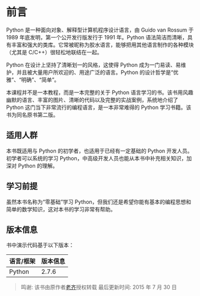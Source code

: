 # 前言

Python 是一种面向对象、解释型计算机程序设计语言，由 Guido van Rossum 于 1989 年底发明，第一个公开发行版发行于 1991 年。Python 语法简洁而清晰，具有丰富和强大的类库。它常被昵称为胶水语言，能够把用其他语言制作的各种模块（尤其是 C/C++）很轻松地联结在一起。

Python 在设计上坚持了清晰划一的风格，这使得 Python 成为一门易读、易维护，并且被大量用户所欢迎的、用途广泛的语言。Python 的设计哲学是“优雅”、“明确”、“简单”。

本课程并不是一本教程，而是一本完整的关于 Python 语言学习的书。该书用风趣幽默的语言、丰富的图片、清晰的代码以及完整的实战案例，系统地介绍了 Python 这门当下非常流行的编程语言，是一本非常难得的 Python 学习书籍。该书为同名原书第二版。

## 适用人群

本书既适用与 Python 的初学者，也适用于已经有一定基础的 Python 开发人员。初学者可以系统的学习 Python，中高级开发人员也能从本书中补充相关知识，加深对 Python 的理解。

## 学习前提

虽然本书名称为“零基础”学习 Python，但我们还是希望你能有基本的编程思想和简单的数学知识，这对本书的学习非常有帮助。

## 版本信息

书中演示代码基于以下版本：

| 语言/框架 | 版本信息 |
| --- | --- |
| Python | 2.7.6 |

> 鸣谢: 该书由原作者[老齐](https://github.com/qiwsir)授权转载
> 最后更新时间: 2015 年 7 月 30 日